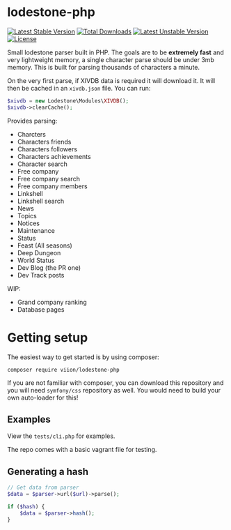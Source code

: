 # lodestone-php

[![Latest Stable Version](https://poser.pugx.org/viion/lodestone-php/v/stable)](https://packagist.org/packages/viion/lodestone-php)
[![Total Downloads](https://poser.pugx.org/viion/lodestone-php/downloads)](https://packagist.org/packages/viion/lodestone-php)
[![Latest Unstable Version](https://poser.pugx.org/viion/lodestone-php/v/unstable)](https://packagist.org/packages/viion/lodestone-php)
[![License](https://poser.pugx.org/viion/lodestone-php/license)](https://packagist.org/packages/viion/lodestone-php)

Small lodestone parser built in PHP. The goals are to be **extremely fast** and very lightweight memory, a single character parse should be under 3mb memory. This is built for parsing thousands of characters a minute.

On the very first parse, if XIVDB data is required it will download it. It will then be cached in an `xivdb.json` file. You can run:

```php
$xivdb = new Lodestone\Modules\XIVDB();
$xivdb->clearCache();
```

Provides parsing:
- Charcters
- Characters friends
- Characters followers
- Characters achievements
- Character search
- Free company
- Free company search
- Free company members
- Linkshell
- Linkshell search
- News
- Topics
- Notices
- Maintenance
- Status
- Feast (All seasons)
- Deep Dungeon
- World Status
- Dev Blog (the PR one)
- Dev Track posts


WIP:
- Grand company ranking
- Database pages


# Getting setup

The easiest way to get started is by using composer:

```shell
composer require viion/lodestone-php
```

If you are not familiar with composer, you can download this repository and you will need `symfony/css` repository as well. You would need to build your own auto-loader for this!

## Examples
View the `tests/cli.php` for examples.

The repo comes with a basic vagrant file for testing.

## Generating a hash
```php
// Get data from parser
$data = $parser->url($url)->parse();

if ($hash) {
    $data = $parser->hash();
}
```